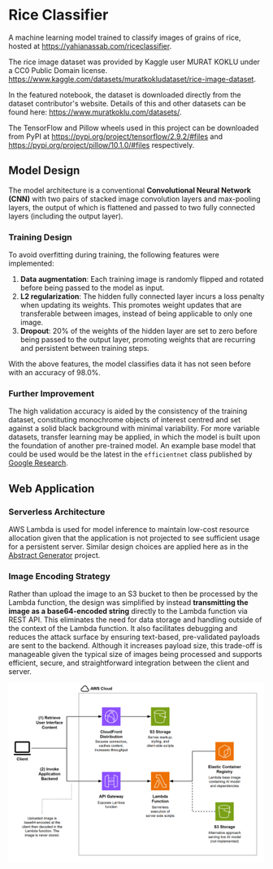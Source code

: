 # Rice Classifier
A machine learning model trained to classify images of grains of rice, hosted at https://yahianassab.com/riceclassifier.

The rice image dataset was provided by Kaggle user MURAT KOKLU under a CC0 Public Domain license. https://www.kaggle.com/datasets/muratkokludataset/rice-image-dataset.

In the featured notebook, the dataset is downloaded directly from the dataset contributor's website. Details of this and other datasets can be found here: https://www.muratkoklu.com/datasets/.

The TensorFlow and Pillow wheels used in this project can be downloaded from PyPI at https://pypi.org/project/tensorflow/2.9.2/#files and https://pypi.org/project/pillow/10.1.0/#files respectively.

## Model Design
The model architecture is a conventional **Convolutional Neural Network (CNN)** with two pairs of stacked image convolution layers and max-pooling layers, the output of which is flattened and passed to two fully connected layers (including the output layer).

### Training Design
To avoid overfitting during training, the following features were implemented:

1. **Data augmentation**: Each training image is randomly flipped and rotated before being passed to the model as input.
2. **L2 regularization**: The hidden fully connected layer incurs a loss penalty when updating its weights. This promotes weight updates that are transferable between images, instead of being applicable to only one image.
3. **Dropout**: 20% of the weights of the hidden layer are set to zero before being passed to the output layer, promoting weights that are recurring and persistent between training steps.

With the above features, the model classifies data it has not seen before with an accuracy of 98.0%.

### Further Improvement
The high validation accuracy is aided by the consistency of the training dataset, constituting monochrome objects of interest centred and set against a solid black background with minimal variability. For more variable datasets, transfer learning may be applied, in which the model is built upon the foundation of another pre-trained model. An example base model that could be used would be the latest in the `efficientnet` class published by [Google Research](https://www.kaggle.com/models?tfhub-redirect=true&query=efficientnet).

## Web Application

### Serverless Architecture
AWS Lambda is used for model inference to maintain low-cost resource allocation given that the application is not projected to see sufficient usage for a persistent server. Similar design choices are applied here as in the [Abstract Generator](https://github.com/ynassab/abstractgenerator) project.

### Image Encoding Strategy

Rather than upload the image to an S3 bucket to then be processed by the Lambda function, the design was simplified by instead **transmitting the image as a base64-encoded string** directly to the Lambda function via REST API. This eliminates the need for data storage and handling outside of the context of the Lambda function. It also facilitates debugging and reduces the attack surface by ensuring text-based, pre-validated payloads are sent to the backend. Although it increases payload size, this trade-off is manageable given the typical size of images being processed and supports efficient, secure, and straightforward integration between the client and server.

![AWS Architecture Diagram](aws_arch_riceclassifier.png)
